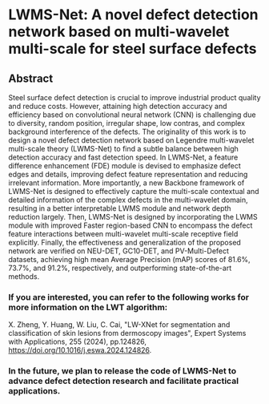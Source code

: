 # LWMS-Net: A novel defect detection network based on multi-wavelet multi-scale for steel surface defects

## Abstract

Steel surface defect detection is crucial to improve industrial product quality and reduce costs. However, attaining high detection accuracy and efficiency based on convolutional neural network (CNN) is challenging due to diversity, random position, irregular shape, low contras, and complex background interference of the defects. The originality of this work is to design a novel defect detection network based on Legendre multi-wavelet multi-scale theory (LWMS-Net) to find a subtle balance between high detection accuracy and fast detection speed. In LWMS-Net, a feature difference enhancement (FDE) module is devised to emphasize defect edges and details, improving defect feature representation and reducing irrelevant information. More importantly, a new Backbone framework of LWMS-Net is designed to effectively capture the multi-scale contextual and detailed information of the complex defects in the multi-wavelet domain, resulting in a better interpretable LWMS module and network depth reduction largely. Then, LWMS-Net is designed by incorporating the LWMS module with improved Faster region-based CNN to encompass the defect feature interactions between multi-wavelet multi-scale receptive field explicitly. Finally, the effectiveness and generalization of the proposed network are verified on NEU-DET, GC10-DET, and PV-Multi-Defect datasets, achieving high mean Average Precision (mAP) scores of 81.6%, 73.7%, and 91.2%, respectively, and outperforming state-of-the-art methods. 

### If you are interested, you can refer to the following works for more information on the LWT algorithm:
X. Zheng, Y. Huang, W. Liu, C. Cai, "LW-XNet for segmentation and classification of skin lesions from dermoscopy images", Expert Systems with Applications, 255 (2024), pp.124826, https://doi.org/10.1016/j.eswa.2024.124826.

### In the future, we plan to release the code of LWMS-Net to advance defect detection research and facilitate practical applications.


